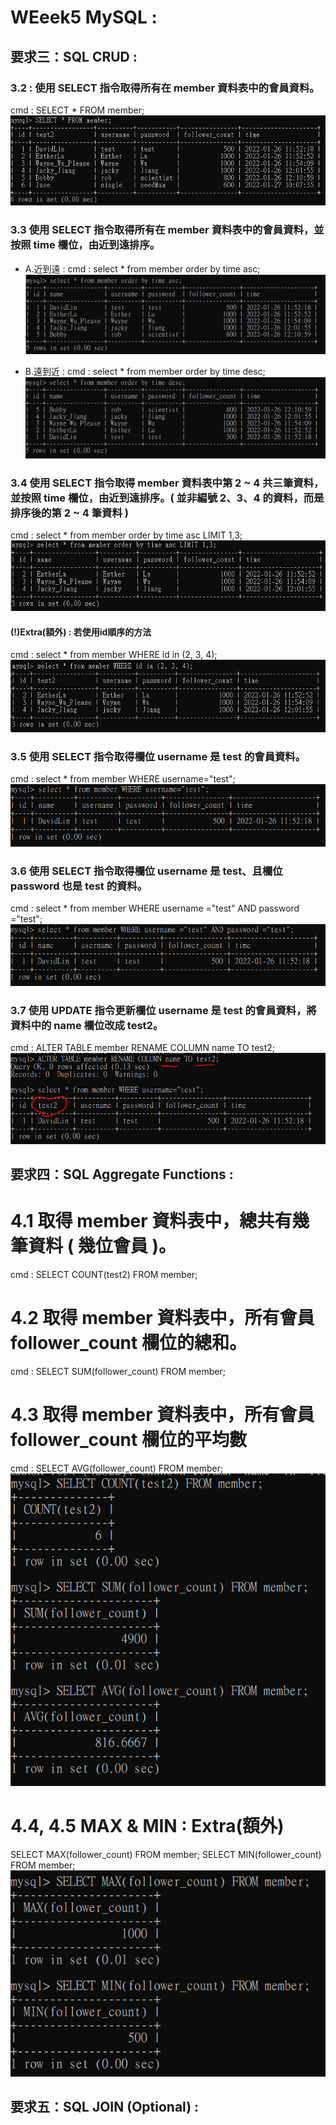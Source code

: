 

# WEeek5 MySQL : 

## 要求三：SQL CRUD : 

### 3.2 : 使用 SELECT 指令取得所有在 member 資料表中的會員資料。
cmd : SELECT * FROM member; <br>
 ![image](./img/Task3-2_selectTableTotalData.PNG)

### 3.3 使用 SELECT 指令取得所有在 member 資料表中的會員資料，並按照 time 欄位，由近到遠排序。
- A.近到遠 : 
cmd : select * from member order by time asc;
 ![image](./img/Task3-3_selectDatabyTimeASC.PNG)

- B.遠到近 : 
cmd : select * from member order by time desc;
 ![image](./img/Task3-3_selectDatabyTimeDESC.PNG)

### 3.4 使用 SELECT 指令取得 member 資料表中第 2 ~ 4 共三筆資料，並按照 time 欄位，由近到遠排序。( 並非編號 2、3、4 的資料，而是排序後的第 2 ~ 4 筆資料 )
cmd : select * from member order by time asc LIMIT 1,3;
 ![image](./img/Task3-4_select2-4DatabyTime.PNG)

#### (!)Extra(額外) : 若使用id順序的方法
cmd : select * from member WHERE id in (2, 3, 4);
 ![image](./img/Task3-4_select2-4DatabyID.PNG)

### 3.5 使用 SELECT 指令取得欄位 username 是 test 的會員資料。
cmd : select * from member WHERE username="test";
 ![image](./img/Task3-5_selectColumnValue.PNG)

### 3.6 使用 SELECT 指令取得欄位 username 是 test、且欄位 password 也是 test 的資料。
cmd : select * from member WHERE username ="test" AND password ="test";
 ![image](./img/Task3-6_selectColumnMultiValue.PNG)

### 3.7 使用 UPDATE 指令更新欄位 username 是 test 的會員資料，將資料中的 name 欄位改成 test2。
cmd : ALTER TABLE member RENAME COLUMN name TO test2;
 ![image](./img/Task3-7_updateColumnNamebyRENAME.PNG)


## 要求四：SQL Aggregate Functions : 

# 4.1 取得 member 資料表中，總共有幾筆資料 ( 幾位會員 )。
cmd : SELECT COUNT(test2) FROM member;

# 4.2 取得 member 資料表中，所有會員 follower_count 欄位的總和。
cmd : SELECT SUM(follower_count) FROM member;

# 4.3 取得 member 資料表中，所有會員 follower_count 欄位的平均數
cmd : SELECT AVG(follower_count) FROM member;<br>
  ![4-1~4-3](./img/Task4_1-3_count_sum_avg_MemberNumber.PNG)

# 4.4, 4.5 MAX & MIN : Extra(額外)
SELECT MAX(follower_count) FROM member;
SELECT MIN(follower_count) FROM member;<br>
 ![image](./img/Task4_4-5countMemberNumber.PNG)
 
## 要求五：SQL JOIN (Optional) :